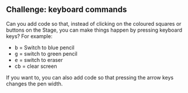 ## Challenge: keyboard commands
Can you add code so that, instead of clicking on the coloured squares or buttons on the Stage, you can make things happen by pressing keyboard keys? For example:

+ <kbd>b</kbd> = Switch to blue pencil
+ <kbd>g</kbd> = switch to green pencil
+ <kbd>e</kbd> = switch to eraser
+ c<kbd>b</kbd> = clear screen

If you want to, you can also add code so that pressing the arrow keys changes the pen width.
